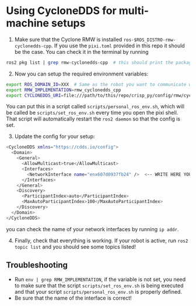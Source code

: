 # Using CycloneDDS for multi-machine setups

1. Make sure that the Cyclone RMW is installed `ros-$ROS_DISTRO-rmw-cyclonedds-cpp`. If you use the `pixi.toml` provided
in this repo it should be the case. You can check it in the terminal by running  
```bash
ros2 pkg list | grep rmw-cyclonedds-cpp  # this should print the package
```

2. Now you can setup the required environment variables:
```bash
export ROS_DOMAIN_ID=XXX  # Same as the robot you want to communicate with # TODO: change this
export RMW_IMPLEMENTATION=rmw_cyclonedds_cpp
export CYCLONEDDS_URI=file:///path/to/this/repo/crisp_py/config/rmw/cyclone_config.xml  # TODO: change this!
```
You can put this in a script called `scripts/personal_ros_env.sh`, which will be called be `scripts/set_ros_env.sh` every 
time you open the pixi shell. That script will automatically restart the `ros2 daemon` so that the config is set.

3. Update the config for your setup:
```bash
<CycloneDDS xmlns="https://cdds.io/config">
  <Domain>
    <General>
      <AllowMulticast>true</AllowMulticast>
      <Interfaces>
        <NetworkInterface name="enx607d0937fb24" />  <-- WRITE HERE YOUR NETWORK INTERFACE
      </Interfaces>
    </General>
    <Discovery>
      <ParticipantIndex>auto</ParticipantIndex>
      <MaxAutoParticipantIndex>100</MaxAutoParticipantIndex>
    </Discovery>
  </Domain>
</CycloneDDS>

```
you can check the name of your network interfaces by running `ip addr`.

4. Finally, check that everything is working. If your robot is active, run `ros2 topic list` and you should see some topics listed!

## Troubleshooting
- Run `env | grep RMW_IMPLEMENTATION`, if the variable is not set, you need to make sure that the script `scripts/set_ros_env.sh` is being executed and that your script `scripts/personal_ros_env.sh` is properly defined.
- Be sure that the name of the interface is correct!
